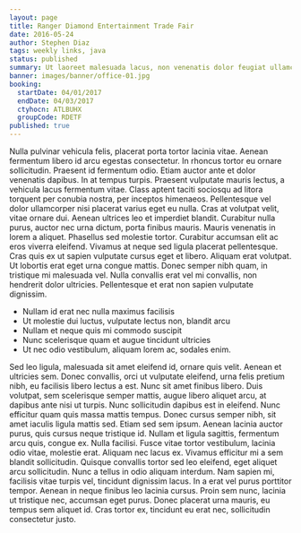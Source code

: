 ```yaml
---
layout: page
title: Ranger Diamond Entertainment Trade Fair
date: 2016-05-24
author: Stephen Diaz
tags: weekly links, java
status: published
summary: Ut laoreet malesuada lacus, non venenatis dolor feugiat ullamcorper. Duis.
banner: images/banner/office-01.jpg
booking:
  startDate: 04/01/2017
  endDate: 04/03/2017
  ctyhocn: ATLBUHX
  groupCode: RDETF
published: true
---
```

Nulla pulvinar vehicula felis, placerat porta tortor lacinia vitae. Aenean fermentum libero id arcu egestas consectetur. In rhoncus tortor eu ornare sollicitudin. Praesent id fermentum odio. Etiam auctor ante et dolor venenatis dapibus. In at tempus turpis. Praesent vulputate mauris lectus, a vehicula lacus fermentum vitae. Class aptent taciti sociosqu ad litora torquent per conubia nostra, per inceptos himenaeos. Pellentesque vel dolor ullamcorper nisi placerat varius eget eu nulla.
Cras at volutpat velit, vitae ornare dui. Aenean ultrices leo et imperdiet blandit. Curabitur nulla purus, auctor nec urna dictum, porta finibus mauris. Mauris venenatis in lorem a aliquet. Phasellus sed molestie tortor. Curabitur accumsan elit ac eros viverra eleifend. Vivamus at neque sed ligula placerat pellentesque. Cras quis ex ut sapien vulputate cursus eget et libero. Aliquam erat volutpat. Ut lobortis erat eget urna congue mattis. Donec semper nibh quam, in tristique mi malesuada vel. Nulla convallis erat vel mi convallis, non hendrerit dolor ultricies. Pellentesque et erat non sapien vulputate dignissim.

* Nullam id erat nec nulla maximus facilisis
* Ut molestie dui luctus, vulputate lectus non, blandit arcu
* Nullam et neque quis mi commodo suscipit
* Nunc scelerisque quam et augue tincidunt ultricies
* Ut nec odio vestibulum, aliquam lorem ac, sodales enim.

Sed leo ligula, malesuada sit amet eleifend id, ornare quis velit. Aenean et ultricies sem. Donec convallis, orci ut vulputate eleifend, urna felis pretium nibh, eu facilisis libero lectus a est. Nunc sit amet finibus libero. Duis volutpat, sem scelerisque semper mattis, augue libero aliquet arcu, at dapibus ante nisi ut turpis. Nunc sollicitudin dapibus est in eleifend. Nunc efficitur quam quis massa mattis tempus. Donec cursus semper nibh, sit amet iaculis ligula mattis sed. Etiam sed sem ipsum. Aenean lacinia auctor purus, quis cursus neque tristique id. Nullam et ligula sagittis, fermentum arcu quis, congue ex.
Nulla facilisi. Fusce vitae tortor vestibulum, lacinia odio vitae, molestie erat. Aliquam nec lacus ex. Vivamus efficitur mi a sem blandit sollicitudin. Quisque convallis tortor sed leo eleifend, eget aliquet arcu sollicitudin. Nunc a tellus in odio aliquam interdum. Nam sapien mi, facilisis vitae turpis vel, tincidunt dignissim lacus. In a erat vel purus porttitor tempor. Aenean in neque finibus leo lacinia cursus. Proin sem nunc, lacinia ut tristique nec, accumsan eget purus. Donec placerat urna mauris, eu tempus sem aliquet id. Cras tortor ex, tincidunt eu erat nec, sollicitudin consectetur justo.
